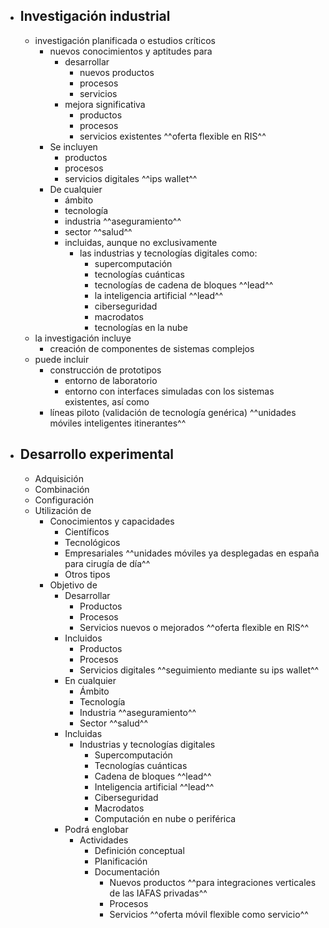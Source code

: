 - ## Investigación industrial
	- investigación planificada o estudios críticos
		- nuevos conocimientos y aptitudes para
			- desarrollar
				- nuevos productos
				- procesos
				- servicios
			- mejora significativa
				- productos
				- procesos
				- servicios existentes ^^oferta flexible en RIS^^
		- Se incluyen
			- productos
			- procesos
			- servicios digitales ^^ips wallet^^
		- De cualquier
			- ámbito
			- tecnología
			- industria ^^aseguramiento^^
			- sector ^^salud^^
			- incluidas, aunque no exclusivamente
				- las industrias y tecnologías digitales como:
					- supercomputación
					- tecnologías cuánticas
					- tecnologías de cadena de bloques ^^lead^^
					- la inteligencia artificial ^^lead^^
					- ciberseguridad
					- macrodatos
					- tecnologías en la nube
	- la investigación incluye
		- creación de componentes de sistemas complejos
	- puede incluir
		- construcción de prototipos
			- entorno de laboratorio
			- entorno con interfaces simuladas con los sistemas existentes, así como
		- líneas piloto (validación de tecnología genérica) ^^unidades móviles inteligentes itinerantes^^
- ## Desarrollo experimental
	- Adquisición
	- Combinación
	- Configuración
	- Utilización de
		- Conocimientos y capacidades
			- Científicos
			- Tecnológicos
			- Empresariales ^^unidades móviles ya desplegadas en españa para cirugía de día^^
			- Otros tipos
		- Objetivo de
			- Desarrollar
				- Productos
				- Procesos
				- Servicios nuevos o mejorados ^^oferta flexible en RIS^^
			- Incluidos
				- Productos
				- Procesos
				- Servicios digitales ^^seguimiento mediante su ips wallet^^
			- En cualquier
				- Ámbito
				- Tecnología
				- Industria ^^aseguramiento^^
				- Sector ^^salud^^
			- Incluidas
				- Industrias y tecnologías digitales
					- Supercomputación
					- Tecnologías cuánticas
					- Cadena de bloques ^^lead^^
					- Inteligencia artificial ^^lead^^
					- Ciberseguridad
					- Macrodatos
					- Computación en nube o periférica
			- Podrá englobar
				- Actividades
					- Definición conceptual
					- Planificación
					- Documentación
						- Nuevos productos ^^para integraciones verticales de las IAFAS privadas^^
						- Procesos
						- Servicios ^^oferta móvil flexible como servicio^^
